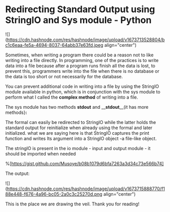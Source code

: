 # Redirecting Standard Output using StringIO and Sys module - Python

![](https://cdn.hashnode.com/res/hashnode/image/upload/v1673713528804/bc1c6eaa-fe5a-4694-8037-64abb37e63fd.jpeg align="center")

Sometimes, when writing a program there could be a reason not to like writing into a file directly. In programming, one of the practices is to write data into a file because after a program runs finish all the data is lost, to prevent this, programmers write into the file when there is no database or the data is too short or not necessarily for the database.

You can prevent additional code in writing into a file by using the StringIO module available in python, which is in conjunction with the sys module to perform what I called the **complex method** of writing into a file.

The sys module has two methods **stdout** and \_\_**stdout**\_\_(it has more methods}**:**

The formal can easily be redirected to StringIO while the latter holds the standard output for reinitialize when already using the formal and later initialized. what we are saying here is that StringIO captures the print function and writes Its argument into a StringIO object -a file-like object.

The stringIO is present in the io module - input and output module - it should be imported when needed

%[https://gist.github.com/Musoye/b08b1079d6bfa7263a3d34c73e566b74] 

The output:

![](https://cdn.hashnode.com/res/hashnode/image/upload/v1673715888770/f188e448-f676-4a96-bc05-2a0c3c25270d.png align="center")

This is the place we are drawing the veil. Thank you for reading!
